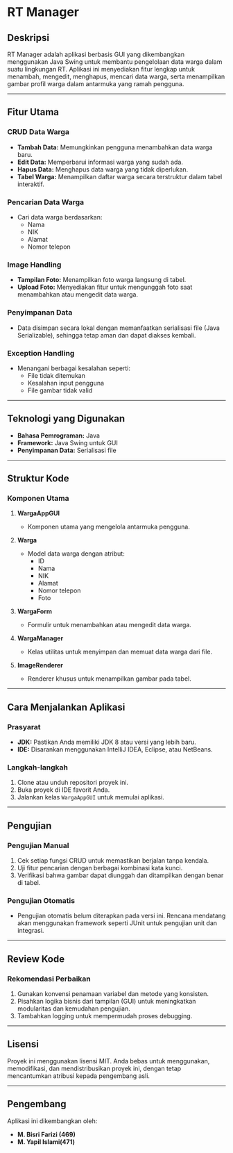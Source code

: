 # RT Manager

## Deskripsi
RT Manager adalah aplikasi berbasis GUI yang dikembangkan menggunakan Java Swing untuk membantu pengelolaan data warga dalam suatu lingkungan RT. Aplikasi ini menyediakan fitur lengkap untuk menambah, mengedit, menghapus, mencari data warga, serta menampilkan gambar profil warga dalam antarmuka yang ramah pengguna.

---
## Fitur Utama
### CRUD Data Warga
- **Tambah Data:** Memungkinkan pengguna menambahkan data warga baru.
- **Edit Data:** Memperbarui informasi warga yang sudah ada.
- **Hapus Data:** Menghapus data warga yang tidak diperlukan.
- **Tabel Warga:** Menampilkan daftar warga secara terstruktur dalam tabel interaktif.

### Pencarian Data Warga
- Cari data warga berdasarkan:
  - Nama
  - NIK
  - Alamat
  - Nomor telepon

### Image Handling
- **Tampilan Foto:** Menampilkan foto warga langsung di tabel.
- **Upload Foto:** Menyediakan fitur untuk mengunggah foto saat menambahkan atau mengedit data warga.

### Penyimpanan Data
- Data disimpan secara lokal dengan memanfaatkan serialisasi file (Java Serializable), sehingga tetap aman dan dapat diakses kembali.

### Exception Handling
- Menangani berbagai kesalahan seperti:
  - File tidak ditemukan
  - Kesalahan input pengguna
  - File gambar tidak valid
---
## Teknologi yang Digunakan
- **Bahasa Pemrograman:** Java
- **Framework:** Java Swing untuk GUI
- **Penyimpanan Data:** Serialisasi file
---

## Struktur Kode

### Komponen Utama

1. **WargaAppGUI**
   - Komponen utama yang mengelola antarmuka pengguna.

2. **Warga**
   - Model data warga dengan atribut:
     - ID
     - Nama
     - NIK
     - Alamat
     - Nomor telepon
     - Foto

3. **WargaForm**
   - Formulir untuk menambahkan atau mengedit data warga.

4. **WargaManager**
   - Kelas utilitas untuk menyimpan dan memuat data warga dari file.

5. **ImageRenderer**
   - Renderer khusus untuk menampilkan gambar pada tabel.

---

## Cara Menjalankan Aplikasi

### Prasyarat
- **JDK:** Pastikan Anda memiliki JDK 8 atau versi yang lebih baru.
- **IDE:** Disarankan menggunakan IntelliJ IDEA, Eclipse, atau NetBeans.

### Langkah-langkah
1. Clone atau unduh repositori proyek ini.
2. Buka proyek di IDE favorit Anda.
3. Jalankan kelas `WargaAppGUI` untuk memulai aplikasi.
---
## Pengujian

### Pengujian Manual
1. Cek setiap fungsi CRUD untuk memastikan berjalan tanpa kendala.
2. Uji fitur pencarian dengan berbagai kombinasi kata kunci.
3. Verifikasi bahwa gambar dapat diunggah dan ditampilkan dengan benar di tabel.
### Pengujian Otomatis
- Pengujian otomatis belum diterapkan pada versi ini. Rencana mendatang akan menggunakan framework seperti JUnit untuk pengujian unit dan integrasi.
---

## Review Kode
### Rekomendasi Perbaikan
1. Gunakan konvensi penamaan variabel dan metode yang konsisten.
2. Pisahkan logika bisnis dari tampilan (GUI) untuk meningkatkan modularitas dan kemudahan pengujian.
3. Tambahkan logging untuk mempermudah proses debugging.
---

## Lisensi
Proyek ini menggunakan lisensi MIT. Anda bebas untuk menggunakan, memodifikasi, dan mendistribusikan proyek ini, dengan tetap mencantumkan atribusi kepada pengembang asli.

---

## Pengembang
Aplikasi ini dikembangkan oleh:
- **M. Bisri Farizi (469)**
- **M. Yapil Islami(471)**


